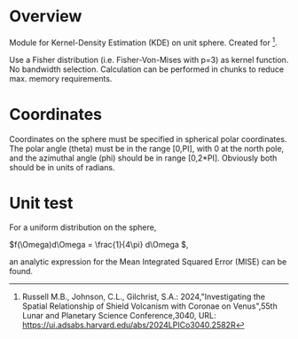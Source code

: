 # Overview
Module for Kernel-Density Estimation (KDE) on unit sphere. Created for [^1].

Use a Fisher distribution (i.e. Fisher-Von-Mises with p=3) as kernel function. No bandwidth selection. Calculation can be performed
in chunks to reduce max. memory requirements. 

# Coordinates

Coordinates on the sphere must be specified in spherical polar coordinates. The polar angle (theta) must be in the range [0,PI], with
0 at the north pole, and the azimuthal angle (phi) should be in range [0,2*PI]. Obviously both should be in units of radians. 

# Unit test

For a uniform distribution on the sphere, 

$f(\Omega)d\Omega = \frac{1}{4\pi} d\Omega $, 

an analytic expression for the Mean Integrated Squared Error (MISE) can be found. 


[^1]: Russell M.B., Johnson, C.L., Gilchrist, S.A.: 2024,"Investigating the Spatial Relationship of Shield Volcanism with Coronae on Venus",55th Lunar and Planetary Science Conference,3040,
      URL: https://ui.adsabs.harvard.edu/abs/2024LPICo3040.2582R
